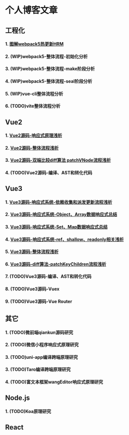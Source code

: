 # 个人博客文章

## 工程化
#### 1. [图解webpack5热更新HRM](https://segmentfault.com/a/1190000042587412)
#### 2. (WIP)webpack5-整体流程-初始化分析
#### 3. (WIP)webpack5-整体流程-make阶段分析
#### 4. (WIP)webpack5-整体流程-seal阶段分析
#### 5. (WIP)vue-cli整体流程分析
#### 6. (TODO)vite整体流程分析

## Vue2
#### 1. [Vue2源码-响应式原理浅析](https://segmentfault.com/a/1190000042751317)
#### 2. [Vue2源码-整体流程浅析](https://segmentfault.com/a/1190000042749514)
#### 3. [Vue2源码-双端比较diff算法 patchVNode流程浅析](https://segmentfault.com/a/1190000042749546)
#### 4. (TODO)Vue2源码-编译、AST和转化代码

## Vue3
#### 1. [Vue3源码-响应式系统-依赖收集和派发更新流程浅析](https://segmentfault.com/a/1190000043034490)
#### 2. [Vue3源码-响应式系统-Object、Array数据响应式总结](https://segmentfault.com/a/1190000043035221)
#### 3. [Vue3源码-响应式系统-Set、Map数据响应式总结](https://segmentfault.com/a/1190000043048005)
#### 4. [Vue3源码-响应式系统-ref、shallow、readonly相关浅析](https://segmentfault.com/a/1190000043057421)
#### 5. [Vue3源码-整体流程浅析](https://segmentfault.com/a/1190000042984950)
#### 6. [Vue3源码-diff算法-patchKeyChildren流程浅析](https://segmentfault.com/a/1190000042974066)
#### 7. (TODO)Vue3源码-编译、AST和转化代码
#### 8. (TODO)Vue3源码-Vuex
#### 9. (TODO)Vue3源码-Vue Router

## 其它
#### 1. (TODO)微前端qiankun源码研究
#### 2. (TODO)微信小程序响应式原理研究
#### 3. (TODO)uni-app编译跨端原理研究
#### 3. (TODO)Taro编译跨端原理研究
#### 4. (TODO)富文本框架wangEditor响应式原理研究

## Node.js
#### 1. (TODO)Koa原理研究


## React








